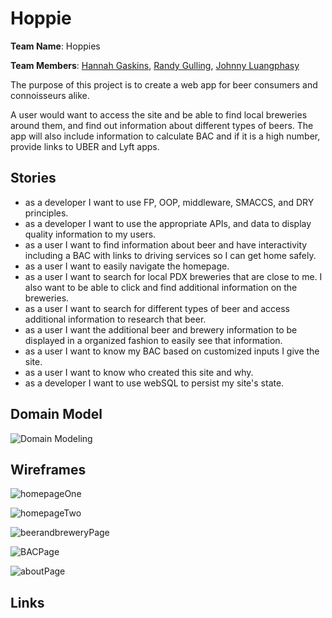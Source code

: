 # Hoppie
<b>Team Name</b>: Hoppies

<b>Team Members</b>: [Hannah Gaskins]("https://github.com/hnag409"), [Randy Gulling]("https://github.com/rgylling"), [Johnny Luangphasy]("https://github.com/jluangphasy")

The purpose of this project is to create a web app for beer consumers and connoisseurs alike.

A user would want to access the site and be able to find local breweries around them, and find out information
about different types of beers. The app will also include information to calculate BAC and if it is a high number, provide links to UBER and Lyft apps.

## Stories

- as a developer I want to use FP, OOP, middleware, SMACCS, and DRY principles.
- as a developer I want to use the appropriate APIs, and data to display quality information to my users.
-  as a user I want to find information about beer and have interactivity including a BAC with links to driving services so I can get home safely.
- as a user I want to easily navigate the homepage.
- as a user I want to search for local PDX breweries that are close to me. I also want to be able to click and find additional information on the breweries.
- as a user I want to search for different types of beer and access additional information to research that beer.
- as a user I want the additional beer and brewery information to be displayed in a organized fashion to easily see that information.
- as a user I want to know my BAC based on customized inputs I give the site.
- as a user I want to know who created this site and why.
- as a developer I want to use webSQL to persist my site's state. 


## Domain Model
![Domain Modeling](wireframes/domainModel.jpg "domainModel")

## Wireframes

![homepageOne](/wireframes/homepageOne.jpg "homepageOne")

![homepageTwo](/wireframes/homepageTwo.jpg "homepageTwo")

![beerandbreweryPage](/wireframes/beerandbreweryPage.jpg "beerandbreweryPage")

![BACPage](/wireframes/BACPage.jpg "BACPage")

![aboutPage](/wireframes/aboutPage.jpg "aboutPage")

## Links
